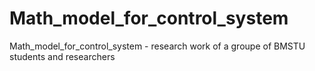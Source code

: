 # Math_model_for_control_system
Math_model_for_control_system - research work of a groupe of BMSTU students and researchers
